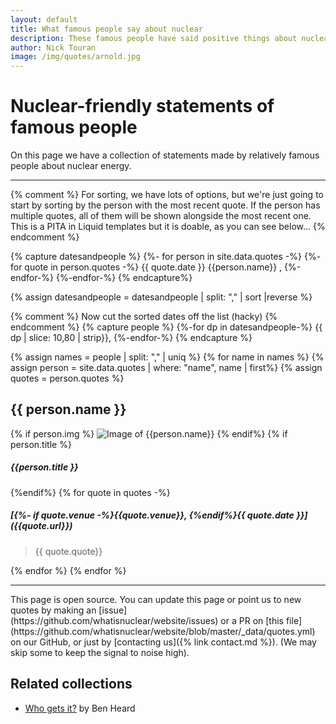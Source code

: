 ```yaml
---
layout: default
title: What famous people say about nuclear
description: These famous people have said positive things about nuclear energy
author: Nick Touran
image: /img/quotes/arnold.jpg
---
```

<div class="row">
<div class="col-md-8" markdown="1">

# Nuclear-friendly statements of famous people
On this page we have a collection of statements made by relatively famous people about
nuclear energy. 
<hr/>
{% comment %}
For sorting, we have lots of options, but we're just going to start
by sorting by the person with the most recent quote. If the person
has multiple quotes, all of them will be shown alongside the most
recent one. This is a PITA in Liquid templates but it is doable,
as you can see below...
{% endcomment %}


{% capture datesandpeople  %}
{%- for person in site.data.quotes -%}
{%- for quote in person.quotes -%}
{{ quote.date }} {{person.name}} , 
{%-endfor-%}
{%-endfor-%}
{% endcapture%}

{% assign datesandpeople = datesandpeople | split: "," | sort |reverse %}

{% comment %}
Now cut the sorted dates off the list (hacky)
{% endcomment %}
{% capture people  %}
{%-for dp in datesandpeople-%}
{{ dp | slice: 10,80 | strip}},
{%-endfor-%}
{% endcapture %}

{% assign names = people | split: "," | uniq %}
{% for name in names %}
{% assign person = site.data.quotes | where: "name", name | first%}
{% assign quotes = person.quotes  %}
<h2>{{ person.name }}</h2>
{% if person.img %}
<img src="/img/quotes/{{person.img}}" style="max-height:150px;" class="img img-fluid
float-end" alt="Image of {{person.name}}" title="Image of
{{person.name}} {% if person.img_src%}(from {{person.img_src}}){%endif%}"/>
{% endif%}
{% if person.title %}
<h5><em>{{person.title }}</em></h5>
{%endif%}
{%  for quote in quotes -%}
<h5 markdown="1">[{%- if quote.venue -%}{{quote.venue}}, {%endif%}{{ quote.date }}]({{quote.url}})</h5>

> {{ quote.quote}}

{% endfor %}
{% endfor %}

<hr />
This page is open source. You can update this page or point us to new
quotes by making an [issue](https://github.com/whatisnuclear/website/issues) or a PR on
[this file](https://github.com/whatisnuclear/website/blob/master/_data/quotes.yml) on our
GitHub, or just by [contacting us]({% link contact.md %}). (We may skip some to keep the
signal to noise high).

## Related collections

* [Who gets it?](https://decarbonisesa.com/about-2/who-gets-it/) by Ben Heard

</div>
</div>
